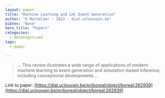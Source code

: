 ```yaml
---
layout: paper
title: "Machine Learning and LHC Event Generation"
author: "O Mattelaer - 2022 - dial.uclouvain.be"
bibtex: "None"
hero_title: "Papers"
categories:
  - Uncategorized
tags:
  - paper

---
```

>… This review illustrates a wide range of applications of modern machine learning to event generation and simulation-based inference, including conceptional developments …

Link to paper: [https://dial.uclouvain.be/pr/boreal/object/boreal:262939](https://dial.uclouvain.be/pr/boreal/object/boreal:262939)




